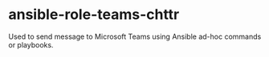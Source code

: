 # ansible-role-teams-chttr
Used to send message to Microsoft Teams using Ansible ad-hoc commands or playbooks.

